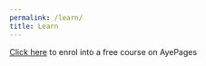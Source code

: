 ```yaml
---
permalink: /learn/
title: Learn
---
```


[Click here](https://www.teacheron.com/tutor/axjX) to enrol into a free course on AyePages
